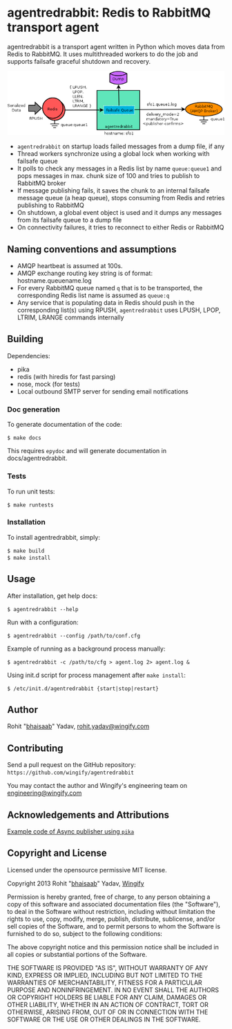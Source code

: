 # agentredrabbit: Redis to RabbitMQ transport agent

agentredrabbit is a transport agent written in Python which moves data from
Redis to RabbitMQ. It uses multithreaded workers to do the job and supports
failsafe graceful shutdown and recovery.

![agentredrabbit](/docs/flow.png "agentredrabbit")

- `agentredrabbit` on startup loads failed messages from a dump file, if any
- Thread workers synchronize using a global lock when working with failsafe queue
- It polls to check any messages in a Redis list by name `queue:queue1` and pops
  messages in max. chunk size of 100 and tries to publish to RabbitMQ broker
- If message publishing fails, it saves the chunk to an internal failsafe message
  queue (a heap queue), stops consuming from Redis and retries publishing to
  RabbitMQ
- On shutdown, a global event object is used and it dumps any messages from its
  failsafe queue to a dump file
- On connectivity failures, it tries to reconnect to either Redis or RabbitMQ

## Naming conventions and assumptions

- AMQP heartbeat is assumed at 100s.
- AMQP exchange routing key string is of format: hostname.queuename.log
- For every RabbitMQ queue named `q` that is to be transported, the corresponding
  Redis list name is assumed as `queue:q`
- Any service that is populating data in Redis should push in the corresponding
  list(s) using RPUSH, `agentredrabbit` uses LPUSH, LPOP, LTRIM, LRANGE commands
  internally

## Building

Dependencies:

- pika
- redis (with hiredis for fast parsing)
- nose, mock (for tests)
- Local outbound SMTP server for sending email notifications

### Doc generation

To generate documentation of the code:

    $ make docs

This requires `epydoc` and will generate documentation in docs/agentredrabbit.

### Tests

To run unit tests:

    $ make runtests

### Installation

To install agentredrabbit, simply:

    $ make build
    $ make install

## Usage

After installation, get help docs:

    $ agentredrabbit --help

Run with a configuration:

    $ agentredrabbit --config /path/to/conf.cfg

Example of running as a background process manually:

    $ agentredrabbit -c /path/to/cfg > agent.log 2> agent.log &

Using init.d script for process management after `make install`:

    $ /etc/init.d/agentredrabbit {start|stop|restart}

## Author

Rohit "[bhaisaab](http://bhaisaab.org)" Yadav, rohit.yadav@wingify.com

## Contributing

Send a pull request on the GitHub repository: `https://github.com/wingify/agentredrabbit`

You may contact the author and Wingify's engineering team on engineering@wingify.com

## Acknowledgements and Attributions

[Example code of Async publisher using `pika`](https://pika.readthedocs.org/en/latest/examples/asynchronous_publisher_example.html)

## Copyright and License

Licensed under the opensource permissive MIT license.

Copyright 2013 Rohit "[bhaisaab](http://bhaisaab.org)" Yadav, [Wingify](http://engineering.wingify.com/opensource)

Permission is hereby granted, free of charge, to any person obtaining
a copy of this software and associated documentation files (the
"Software"), to deal in the Software without restriction, including
without limitation the rights to use, copy, modify, merge, publish,
distribute, sublicense, and/or sell copies of the Software, and to
permit persons to whom the Software is furnished to do so, subject to
the following conditions:

The above copyright notice and this permission notice shall be
included in all copies or substantial portions of the Software.

THE SOFTWARE IS PROVIDED "AS IS", WITHOUT WARRANTY OF ANY KIND,
EXPRESS OR IMPLIED, INCLUDING BUT NOT LIMITED TO THE WARRANTIES OF
MERCHANTABILITY, FITNESS FOR A PARTICULAR PURPOSE AND
NONINFRINGEMENT. IN NO EVENT SHALL THE AUTHORS OR COPYRIGHT HOLDERS BE
LIABLE FOR ANY CLAIM, DAMAGES OR OTHER LIABILITY, WHETHER IN AN ACTION
OF CONTRACT, TORT OR OTHERWISE, ARISING FROM, OUT OF OR IN CONNECTION
WITH THE SOFTWARE OR THE USE OR OTHER DEALINGS IN THE SOFTWARE.
